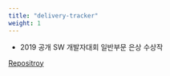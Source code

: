 ```yaml
---
title: "delivery-tracker"
weight: 1
---
```


- 2019 공개 SW 개발자대회 일반부문 은상 수상작

[Repositroy](https://github.com/shlee322/delivery-tracker)
